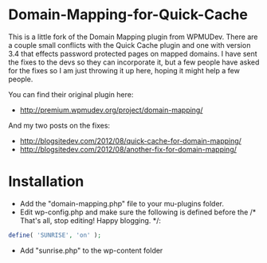 Domain-Mapping-for-Quick-Cache
==============================

This is a little fork of the Domain Mapping plugin from WPMUDev. There are a couple small conflicts with the Quick Cache plugin and one with version 3.4 that effects password protected pages on mapped domains. I have sent the fixes to the devs so they can incorporate it, but a few people have asked for the fixes so I am just throwing it up here, hoping it might help a few people.

You can find their original plugin here:

* http://premium.wpmudev.org/project/domain-mapping/

And my two posts on the fixes:

* http://blogsitedev.com/2012/08/quick-cache-for-domain-mapping/
* http://blogsitedev.com/2012/08/another-fix-for-domain-mapping/

Installation
============

* Add the "domain-mapping.php" file to your mu-plugins folder.
* Edit wp-config.php and make sure the following is defined before the /* That's all, stop editing! Happy blogging. */:

```php
define( 'SUNRISE', 'on' );
```

* Add "sunrise.php" to the wp-content folder